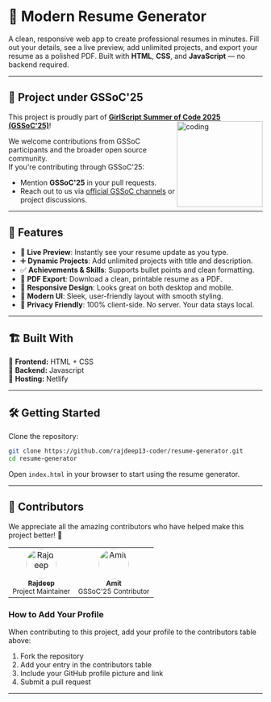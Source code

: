 # 📝 Modern Resume Generator

A clean, responsive web app to create professional resumes in minutes. Fill out your details, see a live preview, add unlimited projects, and export your resume as a polished PDF. Built with **HTML**, **CSS**, and **JavaScript** — no backend required.

---

## 🚀 Project under GSSoC'25

This project is proudly part of **[GirlScript Summer of Code 2025 (GSSoC'25)](https://gssoc.girlscript.tech/)**! <img align="right" alt="coding" width="170" src="https://cdn-images-1.medium.com/max/1200/1*ZfYWXN0zA6TqQQ7wGNJUOg.jpeg">

We welcome contributions from GSSoC participants and the broader open source community.  
If you're contributing through GSSoC'25:
- Mention **GSSoC'25** in your pull requests.
- Reach out to us via [official GSSoC channels](https://gssoc.girlscript.tech/) or project discussions.

---

## 🚀 Features

- 🔄 **Live Preview**: Instantly see your resume update as you type.
- ➕ **Dynamic Projects**: Add unlimited projects with title and description.
- ✅ **Achievements & Skills**: Supports bullet points and clean formatting.
- 📄 **PDF Export**: Download a clean, printable resume as a PDF.
- 📱 **Responsive Design**: Looks great on both desktop and mobile.
- 🧼 **Modern UI**: Sleek, user-friendly layout with smooth styling.
- 🔐 **Privacy Friendly**: 100% client-side. No server. Your data stays local.
---

## 🏗️ Built With  
🔹 **Frontend:** HTML + CSS   
🔹 **Backend:** Javascript  
🔹 **Hosting:** Netlify  

---
## 🛠️ Getting Started

Clone the repository:

```bash
git clone https://github.com/rajdeep13-coder/resume-generator.git
cd resume-generator
```

Open `index.html` in your browser to start using the resume generator.

---

## 👥 Contributors

We appreciate all the amazing contributors who have helped make this project better! 🎉

<!-- Contributors section - Add your profile here when contributing -->
<table>
  <tr>
    <td align="center">
      <a href="https://github.com/rajdeep13-coder">
        <img src="https://github.com/rajdeep13-coder.png" width="60px" height="60px" style="border-radius: 50%; object-fit: cover;" alt="Rajdeep"/><br />
        <sub><b>Rajdeep</b></sub>
      </a><br />
      <sub>Project Maintainer</sub>
    </td>
    <td align="center">
      <a href="https://github.com/Amitk003">
        <img src="https://github.com/Amitk003.png" width="60px" height="60px" style="border-radius: 50%; object-fit: cover;" alt="Amit"/><br />
        <sub><b>Amit</b></sub>
      </a><br />
      <sub>GSSoC'25 Contributor</sub>
    </td>
    <!-- Add more contributors here -->
  </tr>
</table>

### How to Add Your Profile
When contributing to this project, add your profile to the contributors table above:
1. Fork the repository
2. Add your entry in the contributors table
3. Include your GitHub profile picture and link
4. Submit a pull request

---
